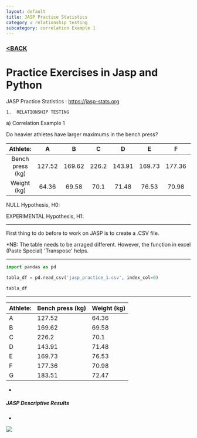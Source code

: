 ```yaml
---
layout: default
title: JASP Practice Statistics
category : relationship testing
subcategory: correlation Example 1
---
```

### [<BACK](/index.md)
# Practice Exercises in Jasp and Python

JASP Practice Statistics : https://jasp-stats.org

    1.	RELATIONSHIP TESTING
    
a)	Correlation Example 1

Do heavier athletes have larger maximums in the bench press?

|     Athlete:     |    A   |    B   |   C   |    D   |    E   |    F   |    G   |
|:----------------:|:------:|:------:|:-----:|:------:|:------:|:------:|:------:|
| Bench press (kg) | 127.52 | 169.62 | 226.2 | 143.91 | 169.73 | 177.36 | 183.51 |
|    Weight (kg)   |  64.36 |  69.58 |  70.1 |  71.48 |  76.53 |  70.98 |  72.47 |


NULL Hypothesis, H0:

EXPERIMENTAL Hypothesis, H1:

---
First thing to do before to work on JASP is to create a .CSV file.  

*NB: The table needs to be arraged different. However, the function in excel (Paste Special) 'Transpose' helps.

---

```Python
import pandas as pd

tabla_df = pd.read_csv('jasp_practice_1.csv', index_col=0)

tabla_df

```
___
| Athlete: | Bench press (kg) | Weight (kg) |
|----------|------------------|-------------|
| A        | 127.52           | 64.36       |
| B        | 169.62           | 69.58       |
| C        | 226.2            | 70.1        |
| D        | 143.91           | 71.48       |
| E        | 169.73           | 76.53       |
| F        | 177.36           | 70.98       |
| G        | 183.51           | 72.47       |
-
##### JASP Descriptive Results
-
![](image="/images/Jaspdescriptive1.jpg)

